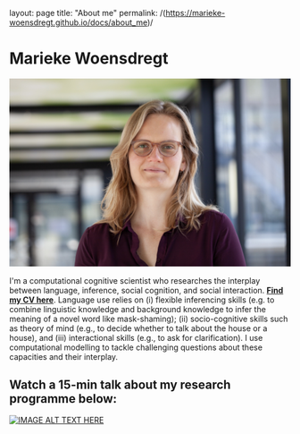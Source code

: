 layout: page
title: "About me"
permalink: /(https://marieke-woensdregt.github.io/docs/about_me)/


# Marieke Woensdregt

![Me](/docs/assets/sidebar_pic.jpg)

I'm a computational cognitive scientist who researches the interplay between language, inference, social cognition, and social interaction. [**Find my CV here**](/docs/assets/cv_M_Woensdregt.pdf). Language use relies on (i) flexible inferencing skills (e.g. to combine linguistic knowledge and background knowledge to infer the meaning of a novel word like mask-shaming); (ii) socio-cognitive skills such as theory of mind (e.g., to decide whether to talk about the house or a house), and (iii) interactional skills (e.g., to ask for clarification). I use computational modelling to tackle challenging questions about these capacities and their interplay.

## Watch a 15-min talk about my research programme below:
[![IMAGE ALT TEXT HERE](https://img.youtube.com/vi/uIbiJvzXu48/0.jpg)](https://www.youtube.com/watch?v=uIbiJvzXu48)
